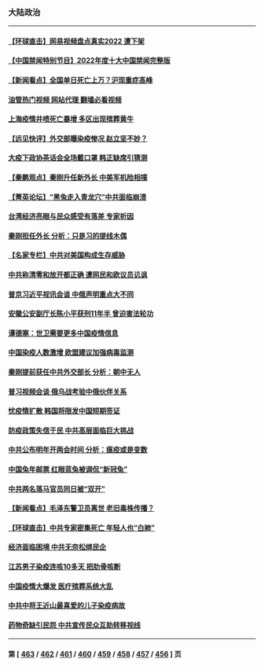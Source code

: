 ### 大陆政治
---
#### [【环球直击】网易视频盘点真实2022 遭下架](../../pages/ncid277/n13895678.md?12311645) 
#### [【中国禁闻特别节目】2022年度十大中国禁闻完整版](../../pages/ncid277/n13895644.md?12311645) 
#### [【新闻看点】全国单日死亡上万？沪现重症高峰](../../pages/ncid277/n13895833.md?12311645) 
#### [油管热门视频 网站代理 翻墙必看视频](http://138.2.39.72:81/youtube.html?epic-marker?12311645)
#### [上海疫情井喷死亡暴增 多区出现殡葬黄牛](../../pages/ncid277/n13896015.md?12311645) 
#### [【远见快评】外交部曝染疫惨况 赵立坚不妙？](../../pages/ncid277/n13895840.md?12311645) 
#### [大疫下政协茶话会全场戴口罩 韩正缺席引猜测](../../pages/ncid277/n13895824.md?12311645) 
#### [【秦鹏观点】秦刚升任新外长 中美军机险相撞](../../pages/ncid277/n13895719.md?12311645) 
#### [【菁英论坛】“黑兔走入青龙穴”中共面临崩溃](../../pages/ncid277/n13895575.md?12311645) 
#### [台湾经济亮眼与民众感受有落差 专家析因](../../pages/ncid277/n13895379.md?12311645) 
#### [秦刚担任外长 分析：只是习的提线木偶](../../pages/ncid277/n13895637.md?12311645) 
#### [【名家专栏】中共对美国构成生存威胁](../../pages/ncid277/n13894391.md?12311645) 
#### [中共称清零和放开都正确 遭网民和欧议员讥讽](../../pages/ncid277/n13895612.md?12311645) 
#### [普京习近平视讯会谈 中俄声明重点大不同](../../pages/ncid277/n13895586.md?12311645) 
#### [安徽公安副厅长陈小平获刑11年半 曾迫害法轮功](../../pages/ncid277/n13895527.md?12311645) 
#### [谭德塞：世卫需要更多中国疫情信息](../../pages/ncid277/n13895551.md?12311645) 
#### [中国染疫人数激增 欧盟建议加强病毒监测](../../pages/ncid277/n13895491.md?12311645) 
#### [秦刚提前获任中共外交部长 分析：朝中无人](../../pages/ncid277/n13895440.md?12311645) 
#### [普习视频会谈 俄乌战考验中俄伙伴关系](../../pages/ncid277/n13895357.md?12311645) 
#### [忧疫情扩散 韩国将限发中国短期签证](../../pages/ncid277/n13895245.md?12311645) 
#### [防疫政策失信于民 中共高层面临巨大挑战](../../pages/ncid277/n13894627.md?12311645) 
#### [中共公布明年开两会时间 分析：瘟疫或是变数](../../pages/ncid277/n13895278.md?12311645) 
#### [中国兔年邮票 红眼蓝兔被调侃“新冠兔”](../../pages/ncid277/n13895258.md?12311645) 
#### [中共两名落马官员同日被“双开”](../../pages/ncid277/n13895246.md?12311645) 
#### [【新闻看点】毛泽东警卫员离世 老旧毒株传播？](../../pages/ncid277/n13894728.md?12311645) 
#### [【环球直击】中共专家密集死亡 年轻人也“白肺”](../../pages/ncid277/n13894650.md?12311645) 
#### [经济面临困境 中共无奈松绑民企](../../pages/ncid277/n13894634.md?12311645) 
#### [江苏男子染疫连咳10多天 把肋骨咳断](../../pages/ncid277/n13895149.md?12311645) 
#### [中国疫情大爆发 医疗殡葬系统大乱](../../pages/ncid277/n13894549.md?12311645) 
#### [中共中将王近山最喜爱的儿子染疫病故](../../pages/ncid277/n13894553.md?12311645) 
#### [药物奇缺引民怨 中共宣传民众互助转移视线](../../pages/ncid277/n13894561.md?12311645) 

---
#### 第 [ [463](./463.md?12311645) / [462](./462.md?12311645) / [461](./461.md?12311645) / [460](./460.md?12311645) / [459](./459.md?12311645) / [458](./458.md?12311645) / [457](./457.md?12311645) / [456](./456.md?12311645) ] 页
